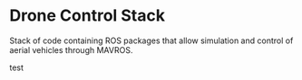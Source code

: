 # Drone Control Stack

Stack of code containing ROS packages that allow simulation and control of aerial vehicles through MAVROS.

test